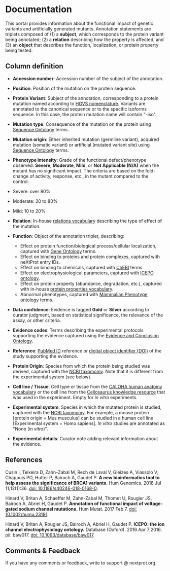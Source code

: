 # Documentation

This portal provides information about the functional impact of genetic variants and artificially generated mutants. Annotation statements are triplets composed of (1) a **subject**, which corresponds to the protein variant being annotated; (2) a **relation** describing how the property is affected, and (3) an **object** that describes the function, localization, or protein property being tested.
 

## Column definition

* **Accession number**: Accession number of the subject of the annotation.

* **Position**: Position of the mutation on the protein sequence. 

* **Protein Variant**: Subject of the annotation, corresponding to a protein mutation named according to [HGVS nomenclature](http://varnomen.hgvs.org/recommendations/protein/). Variants are annotated to the canonical sequence or to the specific isoforms sequence. In this case, the protein mutation name will contain "-iso". 

* **Mutation type**: Consequence of the mutation on the protein using [Sequence Ontology](http://www.sequenceontology.org) terms. 

* **Mutation origin**: Either inherited mutation (germline variant), acquired mutation (somatic variant) or artificial (mutated variant site) using [Sequence Ontology](http://www.sequenceontology.org) terms. 

* **Phenotype intensity**: Grade of the functional defect/phenotype observed: **Severe**, **Moderate**, **Mild**, or **Not Applicable (N/A)** when the mutant has no significant impact. The criteria are based on the fold-change of activity, response, etc., in the mutant compared to the control: 
 * Severe: over 80% 
 * Moderate: 20 to 80%
 * Mild: 10 to 20%

* **Relation**: In-house [relations vocabulary](https://download.nextprot.org/pub/current_release/controlled_vocabularies/cv_modification_effect.obo) describing the type of effect of the mutation. 

* **Function**: Object of the annotation triplet, describing: 
  * Effect on protein function/biological process/cellular localization, captured with [Gene Ontology](http://www.geneontology.org/) terms.
  * Effect on binding to proteins and protein complexes, captured with neXtProt entry IDs.
  * Effect on binding to chemicals, captured with [ChEBI](https://www.ebi.ac.uk/chebi/) terms.
  * Effect on electrophysiological parameters, captured with [ICEPO ontology](https://download.nextprot.org/pub/current_release/controlled_vocabularies/icepo.obo).
  * Effect on protein property (abundance, degradation, etc.), captured with in-house [protein properties vocabulary](https://download.nextprot.org/pub/current_release/controlled_vocabularies/cv_protein_property.obo).
  * Abnormal phenotypes, captured with [Mammalian Phenotype ontology](http://www.informatics.jax.org/searches/MP_form.shtml) terms.

* **Data confidence**: Evidence is tagged **Gold** or **Silver** according to curator judgment, based on statistical significance, the relevance of the assay, or other criteria.

* **Evidence codes**: Terms describing the experimental protocols supporting the evidence captured using the [Evidence and Conclusion Ontology](http://evidenceontology.org/Welcome.html).

* **Reference**: [PubMed ID](http://www.ncbi.nlm.nih.gov/pubmed) reference or [digital object identifier (DOI)](https://www.doi.org/) of the study supporting the evidence. 

* **Protein Origin**: Species from which the protein being studied was derived, captured with the [NCBI taxomomy](https://www.ncbi.nlm.nih.gov/taxonomy). Note that it is different from the experimental system (see below).

* **Cell line / Tissue**: Cell type or tissue from the [CALOHA human anatomy vocabulary](https://download.nextprot.org/pub/current_release/controlled_vocabularies/caloha.obo) or the cell line from the [Cellosaurus knowledge resource](http://web.expasy.org/cellosaurus/) that was used in the experiment. Empty for *in vitro* experiments.

* **Experimental system**: Species in which the mutated protein is studied, captured with the [NCBI taxomomy](https://www.ncbi.nlm.nih.gov/taxonomy). For example, a mouse protein [protein origin = Mus musculus] can be studied in a human cell line [Experimental system = Homo sapiens]. *In vitro* studies are annotated as "None (*in vitro*)". 

* **Experimental details**: Curator note adding relevant information about the evidence.

## References

Cusin I, Teixeira D, Zahn-Zabal M, Rech de Laval V, Gleizes A, Viassolo V, Chappuis PO, Hutter P, Bairoch A, Gaudet P. **A new bioinformatics tool to help assess the significance of BRCA1 variants.** Hum Genomics. 2018 Jul 11;12(1):36. [doi: 10.1186/s40246-018-0168-0](http://dx.doi.org/10.1186/s40246-018-0168-0).

Hinard V, Britan A, Schaeffer M, Zahn-Zabal M, Thomet U, Rougier JS, Bairoch A, Abriel H, Gaudet P. **Annotation of functional impact of voltage-gated sodium channel mutations.** Hum Mutat. 2017 Feb 7. [doi: 10.1002/humu.23191](http://dx.doi.org/10.1002/humu.23191).

Hinard V, Britan A, Rougier JS, Bairoch A, Abriel H, Gaudet P. **ICEPO: the ion channel electrophysiology ontology.** Database (Oxford). 2016 Apr 7;2016. pii: baw017. [doi: 10.1093/database/baw017](http://dx.doi.org/10.1093/database/baw017).

## Comments & Feedback
If you have any comments or feedback, write to support @ nextprot.org. 
